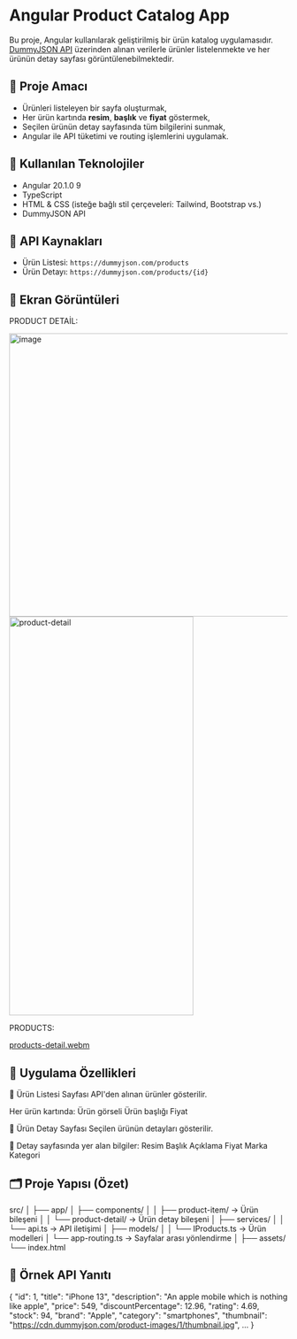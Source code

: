 # Angular Product Catalog App

Bu proje, Angular kullanılarak geliştirilmiş bir ürün katalog uygulamasıdır. [DummyJSON API](https://dummyjson.com/products) üzerinden alınan verilerle ürünler listelenmekte ve her ürünün detay sayfası görüntülenebilmektedir.

## 🎯 Proje Amacı

- Ürünleri listeleyen bir sayfa oluşturmak,
- Her ürün kartında **resim**, **başlık** ve **fiyat** göstermek,
- Seçilen ürünün detay sayfasında tüm bilgilerini sunmak,
- Angular ile API tüketimi ve routing işlemlerini uygulamak.

## 🔧 Kullanılan Teknolojiler

- Angular 20.1.0 9
- TypeScript
- HTML & CSS (isteğe bağlı stil çerçeveleri: Tailwind, Bootstrap vs.)
- DummyJSON API

## 🔗 API Kaynakları

- Ürün Listesi: `https://dummyjson.com/products`
- Ürün Detayı: `https://dummyjson.com/products/{id}`

## 📸 Ekran Görüntüleri

PRODUCT DETAİL:

<img width="958" height="512" alt="image" src="https://github.com/user-attachments/assets/f37bd9e4-881c-423f-b94d-489346b0c01e" />

<img width="333" height="721" alt="product-detail" src="https://github.com/user-attachments/assets/ff660823-97cf-4041-bc1a-33b3ce477fb5" />

PRODUCTS:

[products-detail.webm](https://github.com/user-attachments/assets/3d9ff8d0-c6d6-4123-a872-5b74a12142bb)


## 🧭 Uygulama Özellikleri

🔹 Ürün Listesi Sayfası
API'den alınan ürünler gösterilir.

Her ürün kartında:
Ürün görseli
Ürün başlığı
Fiyat

🔹 Ürün Detay Sayfası
Seçilen ürünün detayları gösterilir.

🔹 Detay sayfasında yer alan bilgiler:
Resim
Başlık
Açıklama
Fiyat
Marka
Kategori


## 🗂️ Proje Yapısı (Özet)
src/
│
├── app/
│   ├── components/
│   │   ├── product-item/        → Ürün bileşeni
│   │   └── product-detail/      → Ürün detay bileşeni
│   ├── services/
│   │   └── api.ts       → API iletişimi
│   ├── models/
│   │   └── IProducts.ts         → Ürün modelleri
│   └── app-routing.ts    → Sayfalar arası yönlendirme
│
├── assets/
└── index.html


## 🧪 Örnek API Yanıtı
{
  "id": 1,
  "title": "iPhone 13",
  "description": "An apple mobile which is nothing like apple",
  "price": 549,
  "discountPercentage": 12.96,
  "rating": 4.69,
  "stock": 94,
  "brand": "Apple",
  "category": "smartphones",
  "thumbnail": "https://cdn.dummyjson.com/product-images/1/thumbnail.jpg",
  ...
}

